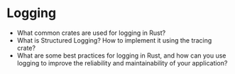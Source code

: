 # Logging

- What common crates are used for logging in Rust?
- What is Structured Logging? How to implement it using the tracing crate?
- What are some best practices for logging in Rust, and how can you use logging to improve the reliability and maintainability of your application?
